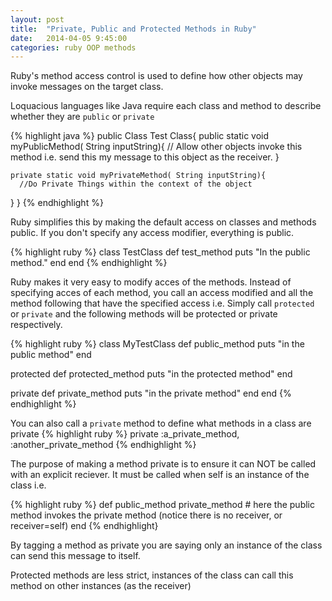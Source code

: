 ```yaml
---
layout: post
title:  "Private, Public and Protected Methods in Ruby"
date:   2014-04-05 9:45:00
categories: ruby OOP methods 
---
```



Ruby's method access control is used to define how other objects may invoke messages on the target class.

Loquacious languages like Java require each class and method to describe whether they are `public` or `private` 

{% highlight java %}
public Class Test Class{
  public static  void myPublicMethod( String inputString){
	  // Allow other objects invoke this method i.e. send this my message to this object as the receiver.
  }

	private static void myPrivateMethod( String inputString){
	  //Do Private Things within the context of the object
  }
}
{% endhighlight %}

Ruby simplifies this by making the default access on classes and methods public. If you don't specify any access modifier, everything is public.

{% highlight ruby %}
class TestClass
  def test_method
    puts "In the public method."
  end
end
{% endhighlight %}

Ruby makes it very easy to modify acces of the methods. Instead of specifying acces of each method, you call an access modified and all the method following that have the specified access i.e. Simply call `protected` or `private` and the following methods will be protected or private respectively.

{% highlight ruby %}
class MyTestClass
  def public_method
    puts "in the public method"
  end

  protected
  def protected_method
    puts "in the protected method"
  end

  private
  def private_method
    puts "in the private method"
  end
end
{% endhighlight %}

You can also call a `private` method to define what methods in a class are private
{% highlight ruby %}
private :a_private_method, :another_private_method
{% endhighlight %}

The purpose of making a method private is to ensure it can NOT be called with an explicit reciever. It must be called when self is an instance of the class i.e. 

{% highlight ruby %}
def public_method
  private_method # here the public method invokes the private method (notice there is no receiver, or receiver=self)
end
{% endhighlight}

By tagging a method as private you are saying only an instance of the class can send this message to itself.

Protected methods are less strict, instances of the class can call this method on other instances (as the receiver)